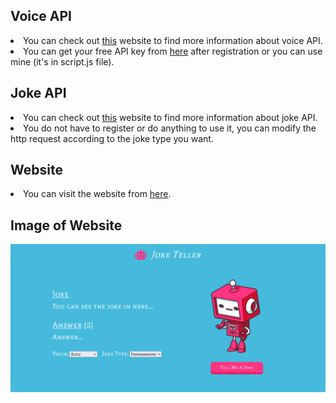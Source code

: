 ## Voice API

<li>You can check out <a href="http://www.voicerss.org/">this</a> website to find more information about voice API.</li>
<li>You can get your free API key from <a href="http://www.voicerss.org/registration.aspx">here</a> after registration or you can use mine (it's in script.js file).</li>

## Joke API

<li>You can check out <a href="https://jokeapi.dev/">this</a> website to find more information about joke API.</li>
<li>You do not have to register or do anything to use it, you can modify the http request according to the joke type you want.</li>

## Website

<li>You can visit the website from <a href="https://joketellerwebsite.netlify.app/">here</a>.</li>

## Image of Website

<img src="./git-images/github-image.png" width="600px">
